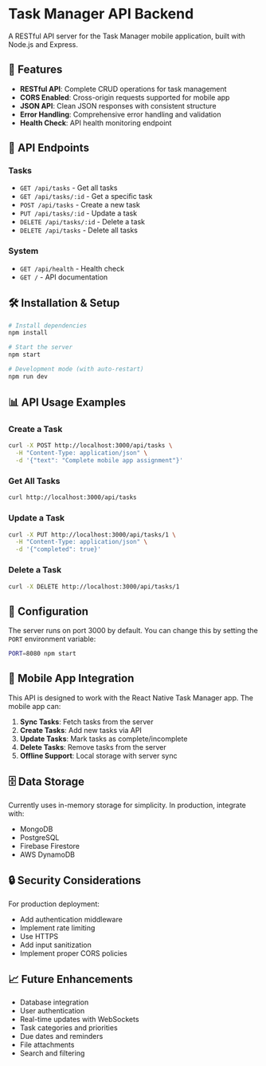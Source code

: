 # Task Manager API Backend

A RESTful API server for the Task Manager mobile application, built with Node.js and Express.

## 🚀 Features

- **RESTful API**: Complete CRUD operations for task management
- **CORS Enabled**: Cross-origin requests supported for mobile app
- **JSON API**: Clean JSON responses with consistent structure
- **Error Handling**: Comprehensive error handling and validation
- **Health Check**: API health monitoring endpoint

## 📡 API Endpoints

### Tasks
- `GET /api/tasks` - Get all tasks
- `GET /api/tasks/:id` - Get a specific task
- `POST /api/tasks` - Create a new task
- `PUT /api/tasks/:id` - Update a task
- `DELETE /api/tasks/:id` - Delete a task
- `DELETE /api/tasks` - Delete all tasks

### System
- `GET /api/health` - Health check
- `GET /` - API documentation

## 🛠️ Installation & Setup

```bash
# Install dependencies
npm install

# Start the server
npm start

# Development mode (with auto-restart)
npm run dev
```

## 📊 API Usage Examples

### Create a Task
```bash
curl -X POST http://localhost:3000/api/tasks \
  -H "Content-Type: application/json" \
  -d '{"text": "Complete mobile app assignment"}'
```

### Get All Tasks
```bash
curl http://localhost:3000/api/tasks
```

### Update a Task
```bash
curl -X PUT http://localhost:3000/api/tasks/1 \
  -H "Content-Type: application/json" \
  -d '{"completed": true}'
```

### Delete a Task
```bash
curl -X DELETE http://localhost:3000/api/tasks/1
```

## 🔧 Configuration

The server runs on port 3000 by default. You can change this by setting the `PORT` environment variable:

```bash
PORT=8080 npm start
```

## 📱 Mobile App Integration

This API is designed to work with the React Native Task Manager app. The mobile app can:

1. **Sync Tasks**: Fetch tasks from the server
2. **Create Tasks**: Add new tasks via API
3. **Update Tasks**: Mark tasks as complete/incomplete
4. **Delete Tasks**: Remove tasks from the server
5. **Offline Support**: Local storage with server sync

## 🗄️ Data Storage

Currently uses in-memory storage for simplicity. In production, integrate with:
- MongoDB
- PostgreSQL
- Firebase Firestore
- AWS DynamoDB

## 🔒 Security Considerations

For production deployment:
- Add authentication middleware
- Implement rate limiting
- Use HTTPS
- Add input sanitization
- Implement proper CORS policies

## 📈 Future Enhancements

- Database integration
- User authentication
- Real-time updates with WebSockets
- Task categories and priorities
- Due dates and reminders
- File attachments
- Search and filtering
